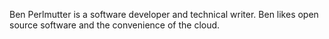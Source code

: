 Ben Perlmutter is a software developer and technical writer.
Ben likes open source software and the convenience of the cloud.